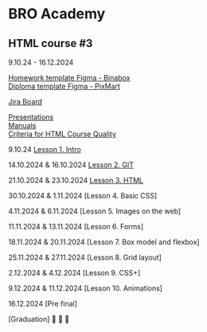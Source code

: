 # BRO Academy 

## HTML course #3

9.10.24 - 16.12.2024

[Homework template Figma - Binabox](https://www.figma.com/design/jqIedRSOsKC20T9QeDDNdL/BinaBox-UI-KIT?m=auto&t=gBzlUoU5MRyDe3QY-6) <br />
[Diploma template Figma - PixMart](https://www.figma.com/design/7HK7TzghZnR3ZhxB18Rrox/PixMart---Website-UI-Figma?m=auto&t=NJEjEybOi163nD7Z-6)  <br />

<!-- [Lectures template Figma - Pharmify](https://www.figma.com/design/auFieaBExddBH3NrBBcx2N/Pharmify-UI-KIT?t=gBzlUoU5MRyDe3QY-1) <br />
**[Example project - Pharmify](https://github.com/broacademy/pharmify)**<br /> -->

[Jira Board](https://bro-academy.atlassian.net/jira/software/projects/BAHC3/boards/2) <br />

[Presentations](presentations) <br />
[Manuals](manuals)  <br />
[Criteria for HTML Course Quality](criteria.md)  <br />

9.10.24 [Lesson 1. Intro](lesson-1.md)  <br />
  
14.10.2024 & 16.10.2024 [Lesson 2. GIT](lesson-2.md) <br />

21.10.2024 & 23.10.2024 [Lesson 3. HTML](lesson-3.md)  <br />

30.10.2024 & 1.11.2024 [Lesson 4. Basic CSS] <br />

4.11.2024 & 6.11.2024 [Lesson 5. Images on the web] <br />

11.11.2024 & 13.11.2024 [Lesson 6. Forms] <br />

18.11.2024 & 20.11.2024 [Lesson 7. Box model and flexbox] <br />

25.11.2024 & 27.11.2024 [Lesson 8. Grid layout] <br />

2.12.2024 & 4.12.2024 [Lesson 9. CSS+] <br />

9.12.2024 & 11.12.2024 [Lesson 10. Animations] <br />

16.12.2024 [Pre final] <br />

[Graduation] :tada: :tada: :tada: <br />
